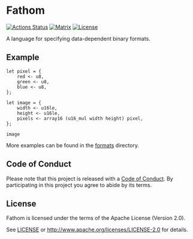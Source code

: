 # Fathom

[![Actions Status][actions-badge]][actions-url]
[![Matrix][matrix-badge]][matrix-lobby]
[![License][license-badge]][license-url]

[actions-badge]: https://github.com/yeslogic/fathom/workflows/ci/badge.svg
[actions-url]: https://github.com/yeslogic/fathom/actions
[matrix-badge]: https://img.shields.io/badge/chat-%23fathom--lang%3Amatrix.org-brightgreen
[matrix-lobby]: https://matrix.to/#/#fathom-lang:matrix.org
[license-badge]: https://img.shields.io/github/license/yeslogic/fathom
[license-url]: ./LICENSE

A language for specifying data-dependent binary formats.

## Example

```fathom
let pixel = {
    red <- u8,
    green <- u8,
    blue <- u8,
};

let image = {
    width <- u16le,
    height <- u16le,
    pixels <- array16 (u16_mul width height) pixel,
};

image
```

More examples can be found in the [formats](./formats) directory.

## Code of Conduct

Please note that this project is released with a [Code of Conduct](./CODE_OF_CONDUCT.md).
By participating in this project you agree to abide by its terms.

## License

Fathom is licensed under the terms of the Apache License (Version 2.0).

See [LICENSE](./LICENSE) or <http://www.apache.org/licenses/LICENSE-2.0> for details.
